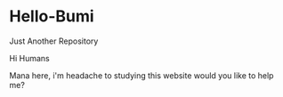 # Hello-Bumi
Just Another Repository

Hi Humans

Mana here, i'm headache to studying this website
would you like to help me?
